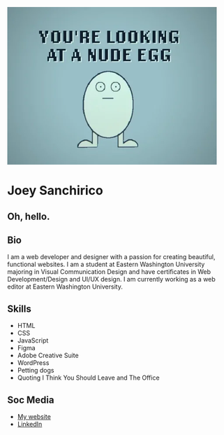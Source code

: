 ![Nude Egg](egg.webp)

# Joey Sanchirico

## Oh, hello.

## Bio  
I am a web developer and designer with a passion for creating beautiful, functional websites. I am a student at Eastern Washington University majoring in Visual Communication Design and have certificates in Web Development/Design and UI/UX design. I am currently working as a web editor at Eastern Washington University.

## Skills
- HTML
- CSS
- JavaScript
- Figma
- Adobe Creative Suite
- WordPress
- Petting dogs
- Quoting I Think You Should Leave and The Office

## Soc Media
* [My website](https://joeysanchirico.netlify.app/)
* [LinkedIn](https://www.linkedin.com/in/joseph-sanchirico-606aba2a1/)



 



